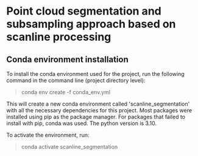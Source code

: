 # Point cloud segmentation and subsampling approach based on scanline processing

## Conda environment installation 

To install the conda environment used for the project, run the following command in the command line (project directory level):

> conda env create -f conda_env.yml

This will create a new conda environment called 'scanline_segmentation' with all the necessary dependencies for this project. Most packages were installed using pip as the package manager. For packages that failed to install with pip, conda was used. The python version is 3.10. 

To activate the environment, run:

> conda activate scanline_segmentation